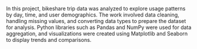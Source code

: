 In this project, bikeshare trip data was analyzed to explore usage patterns by day, time, and user demographics. The work involved data cleaning, handling missing values, and converting data types to prepare the dataset for analysis. Python libraries such as Pandas and NumPy were used for data aggregation, and visualizations were created using Matplotlib and Seaborn to display trends and comparisons.
